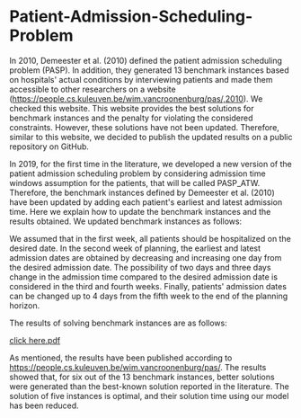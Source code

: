 # Patient-Admission-Scheduling-Problem
In 2010, Demeester et al. (2010) defined the patient admission scheduling problem (PASP). In addition, they generated 13 benchmark instances based on hospitals' actual conditions by interviewing patients and made them accessible to other researchers on a website (https://people.cs.kuleuven.be/wim.vancroonenburg/pas/,2010). We checked this website. This website provides the best solutions for benchmark instances and the penalty for violating the considered constraints. However, these solutions have not been updated. Therefore, similar to this website, we decided to publish the updated results on a public repository on GitHub.

In 2019, for the first time in the literature, we developed a new version of the patient admission scheduling problem by considering admission time windows assumption for the patients, that will be called PASP_ATW. Therefore, the benchmark instances defined by Demeester et al. (2010) have been updated by adding each patient's earliest and latest admission time. Here we explain how to update the benchmark instances and the results obtained. We updated benchmark instances as follows:

We assumed that in the first week, all patients should be hospitalized on the desired date. In the second week of planning, the earliest and latest admission dates are obtained by decreasing and increasing one day from the desired admission date. The possibility of two days and three days change in the admission time compared to the desired admission date is considered in the third and fourth weeks. Finally, patients' admission dates can be changed up to 4 days from the fifth week to the end of the planning horizon.

The results of solving benchmark instances are as follows: 

[click here.pdf](https://github.com/MRN36802/Patient-Admission-Scheduling-Problem/files/10972338/click.here.pdf)

As mentioned, the results have been published according to https://people.cs.kuleuven.be/wim.vancroonenburg/pas/. The results showed that, for six out of the 13 benchmark instances, better solutions were generated than the best-known solution reported in the literature. The solution of five instances is optimal, and their solution time using our model has been reduced.


